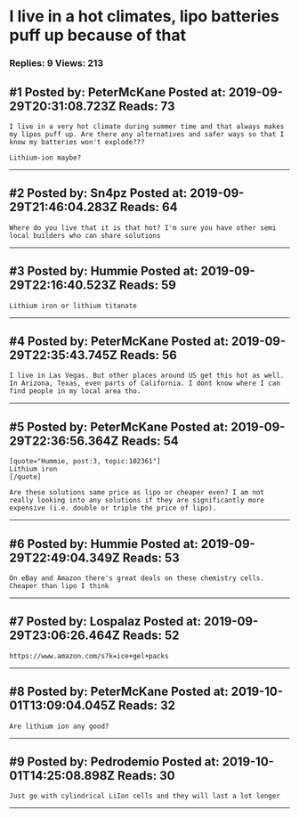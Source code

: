 # I live in a hot climates, lipo batteries puff up because of that

### Replies: 9 Views: 213

## \#1 Posted by: PeterMcKane Posted at: 2019-09-29T20:31:08.723Z Reads: 73

```
I live in a very hot climate during summer time and that always makes my lipos puff up. Are there any alternatives and safer ways so that I know my batteries won't explode???

Lithium-ion maybe?
```

---
## \#2 Posted by: Sn4pz Posted at: 2019-09-29T21:46:04.283Z Reads: 64

```
Where do you live that it is that hot? I'm sure you have other semi local builders who can share solutions
```

---
## \#3 Posted by: Hummie Posted at: 2019-09-29T22:16:40.523Z Reads: 59

```
Lithium iron or lithium titanate
```

---
## \#4 Posted by: PeterMcKane Posted at: 2019-09-29T22:35:43.745Z Reads: 56

```
I live in Las Vegas. But other places around US get this hot as well. In Arizona, Texas, even parts of California. I dont know where I can find people in my local area tho.
```

---
## \#5 Posted by: PeterMcKane Posted at: 2019-09-29T22:36:56.364Z Reads: 54

```
[quote="Hummie, post:3, topic:102361"]
Lithium iron
[/quote]

Are these solutions same price as lipo or cheaper even? I am not really looking into any solutions if they are significantly more expensive (i.e. double or triple the price of lipo).
```

---
## \#6 Posted by: Hummie Posted at: 2019-09-29T22:49:04.349Z Reads: 53

```
On eBay and Amazon there's great deals on these chemistry cells.  Cheaper than lipo I think
```

---
## \#7 Posted by: Lospalaz Posted at: 2019-09-29T23:06:26.464Z Reads: 52

```
https://www.amazon.com/s?k=ice+gel+packs
```

---
## \#8 Posted by: PeterMcKane Posted at: 2019-10-01T13:09:04.045Z Reads: 32

```
Are lithium ion any good?
```

---
## \#9 Posted by: Pedrodemio Posted at: 2019-10-01T14:25:08.898Z Reads: 30

```
Just go with cylindrical LiIon cells and they will last a lot longer
```

---
